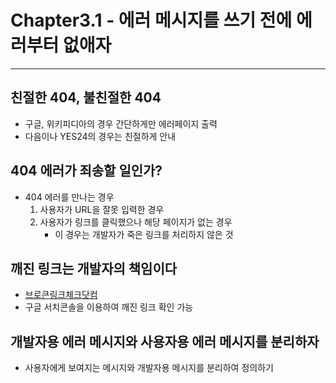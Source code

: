 # Chapter3.1 - 에러 메시지를 쓰기 전에 에러부터 없애자
---

## 친절한 404, 불친절한 404
- 구글, 위키피디아의 경우 간단하게만 에러페이지 출력
- 다음이나 YES24의 경우는 친절하게 안내

## 404 에러가 죄송할 일인가?
- 404 에러를 만나는 경우
    1. 사용자가 URL을 잘못 입력한 경우
    2. 사용자가 링크를 클릭했으나 해당 페이지가 없는 경우
        - 이 경우는 개발자가 죽은 링크를 처리하지 않은 것

## 깨진 링크는 개발자의 책임이다
- [브로큰링크체크닷컴](https://www.brokenlinkcheck.com/)
- 구글 서치콘솔을 이용하여 깨진 링크 확인 가능

## 개발자용 에러 메시지와 사용자용 에러 메시지를 분리하자
- 사용자에게 보여지는 메시지와 개발자용 메시지를 분리하여 정의하기